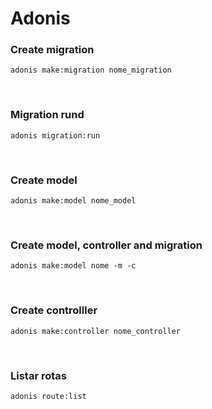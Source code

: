 # Adonis 


### Create migration

```shell
adonis make:migration nome_migration
```
<br/>

### Migration rund

```shell
adonis migration:run
```
<br/>

### Create model

```shell
adonis make:model nome_model
```
<br/>

### Create model, controller and migration

```shell
adonis make:model nome -m -c
```
<br/>

### Create controlller

```shell
adonis make:controller nome_controller    
```
<br/>

### Listar rotas

```shell
adonis route:list
```
<br/>

